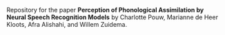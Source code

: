 Repository for the paper **Perception of Phonological Assimilation by Neural Speech Recognition Models** by Charlotte Pouw, Marianne de Heer Kloots, Afra Alishahi, and Willem Zuidema.
